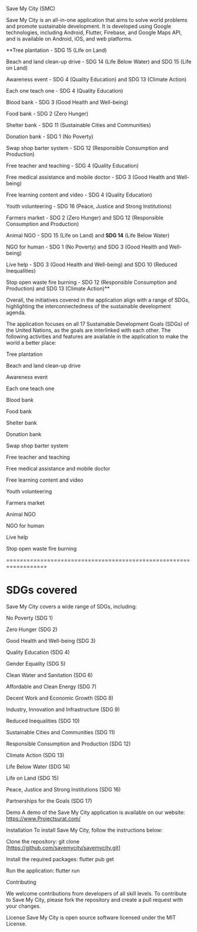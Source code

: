 Save My City (SMC)


Save My City is an all-in-one application that aims to solve world problems and promote sustainable development. It is developed using Google technologies, including Android, Flutter, Firebase, and Google Maps API, and is available on Android, iOS, and web platforms.


**Tree plantation - SDG 15 (Life on Land)

Beach and land clean-up drive - SDG 14 (Life Below Water) and SDG 15 (Life on Land)

Awareness event - SDG 4 (Quality Education) and SDG 13 (Climate Action)

Each one teach one - SDG 4 (Quality Education)

Blood bank - SDG 3 (Good Health and Well-being)

Food bank - SDG 2 (Zero Hunger)

Shelter bank - SDG 11 (Sustainable Cities and Communities)

Donation bank - SDG 1 (No Poverty)

Swap shop barter system - SDG 12 (Responsible Consumption and Production)

Free teacher and teaching - SDG 4 (Quality Education)

Free medical assistance and mobile doctor - SDG 3 (Good Health and Well-being)

Free learning content and video - SDG 4 (Quality Education)

Youth volunteering - SDG 16 (Peace, Justice and Strong Institutions)

Farmers market - SDG 2 (Zero Hunger) and SDG 12 (Responsible Consumption and Production)

Animal NGO - SDG 15 (Life on Land) and **SDG 14** (Life Below Water)

NGO for human - SDG 1 (No Poverty) and SDG 3 (Good Health and Well-being)

Live help - SDG 3 (Good Health and Well-being) and SDG 10 (Reduced Inequalities)

Stop open waste fire burning - SDG 12 (Responsible Consumption and Production) and SDG 13 (Climate Action)**

Overall, the initiatives covered in the application align with a range of SDGs, highlighting the interconnectedness of the sustainable development agenda.


The application focuses on all 17 Sustainable Development Goals (SDGs) of the United Nations, as the goals are interlinked with each other. The following activities and features are available in the application to make the world a better place:

Tree plantation

Beach and land clean-up drive

Awareness event

Each one teach one

Blood bank

Food bank

Shelter bank

Donation bank

Swap shop barter system

Free teacher and teaching

Free medical assistance and mobile doctor

Free learning content and video

Youth volunteering

Farmers market

Animal NGO

NGO for human

Live help

Stop open waste fire burning

==================================================================

SDGs covered
==================================================================

Save My City covers a wide range of SDGs, including:

No Poverty (SDG 1)

Zero Hunger (SDG 2)

Good Health and Well-being (SDG 3)

Quality Education (SDG 4)

Gender Equality (SDG 5)

Clean Water and Sanitation (SDG 6)

Affordable and Clean Energy (SDG 7)

Decent Work and Economic Growth (SDG 8)

Industry, Innovation and Infrastructure (SDG 9)

Reduced Inequalities (SDG 10)

Sustainable Cities and Communities (SDG 11)

Responsible Consumption and Production (SDG 12)

Climate Action (SDG 13)

Life Below Water (SDG 14)

Life on Land (SDG 15)

Peace, Justice and Strong Institutions (SDG 16)

Partnerships for the Goals (SDG 17)

Demo
A demo of the Save My City application is available on our website: https://www.Projectsurat.com/

Installation
To install Save My City, follow the instructions below:

Clone the repository: git clone [https://github.com/savemycity/savemycity.git]

Install the required packages: flutter pub get

Run the application: flutter run

Contributing

We welcome contributions from developers of all skill levels. To contribute to Save My City, please fork the repository and create a pull request with your changes.

License
Save My City is open source software licensed under the MIT License.
